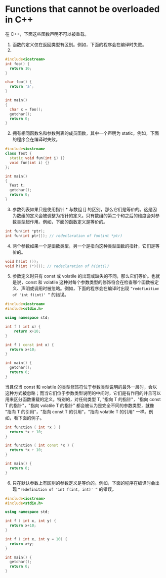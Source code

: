 # Functions that cannot be overloaded in C++
在 C++，下面这些函数声明不可以被重载。

1. 函数的定义仅在返回类型有区别。例如，下面的程序会在编译时失败。
2. 
  ```c++
  #include<iostream>
  int foo() { 
    return 10; 
  }
 
  char foo() { 
    return 'a'; 
  }
 
  int main()
  {
    char x = foo();
    getchar();
    return 0;
  }
  ```

2. 拥有相同函数名和参数列表的成员函数，其中一个声明为 static。例如，下面的程序会在编译时失败。

  ```c++
  #include<iostream>
  class Test {
    static void fun(int i) {}
    void fun(int i) {}   
  };
 
  int main()
  {
    Test t;
    getchar();
    return 0;
  }
  ```
  
3. 参数列表如果只是使用指针 * 与数组 [] 的区别，那么它们是等价的。这是因为数组的定义会被调整为指针的定义。只有数组的第二个和之后的维度会对参数类型起作用。例如，下面的函数定义是等价的。
  
  ```c++
  int fun(int *ptr);
  int fun(int ptr[]); // redeclaration of fun(int *ptr)
  ```
  
4. 两个参数如果一个是函数类型，另一个是指向这种类型函数的指针，它们是等价的。

  ```c++
  void h(int ());
  void h(int (*)()); // redeclaration of h(int())
  ```
  
5. 参数定义时只有 const 或 volatile 的出现或缺失的不同，那么它们等价。也就是说，const 和 volatile 这种对每个参数类型的修饰符会在检查哪个函数被定义、声明或调用时被忽略。例如，下面的程序会在编译时出现 `“redefinition of 'int f(int)' “` 的错误。

  ```c++
  #include<iostream>
  #include<stdio.h>
  
  using namespace std;
  
  int f ( int x) {
      return x+10;
  }
 
  int f ( const int x) {
    return x+10;
  }
 
  int main() {     
    getchar();
    return 0;
  }
  ```
  
  当且仅当 const 和 volatile 的类型修饰符位于参数类型说明的最外一层时，会以这种方式被忽略；而当它们位于参数类型说明的中间时，它们是有作用的并且可以用来区分函数重载的定义。特别的，对任何类型 T, "指向 T 的指针"，"指向 const T 的指针"，"指向 volatile T 的指针" 都会被认为是完全不同的参数类型，就像 "指向 T 的引用"，"指向 const T 的引用"，"指向 volatile T 的引用" 一样。例如，看下面的例子。
  
  ```c++
  int function ( int *x ) {
    return *x + 10;
  }
 
  int function ( int const *x ) {
    return *x + 10;
  }

  int main() {
    return 0;
  }
  ```
  
6. 只在默认参数上有区别的参数定义是等价的。例如，下面的程序在编译时会出现 `“redefinition of 'int f(int, int)' “` 的错误。

  ```c++
  #include<iostream>
  #include<stdio.h>
  
  using namespace std;
  
  int f ( int x, int y) {
    return x+10;
  }
 
  int f ( int x, int y = 10) {
    return x+y;
  }
 
  int main() {     
    getchar();
    return 0;
  }
  ```
